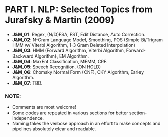 # PART I. NLP: Selected Topics from Jurafsky & Martin (2009)

* **J&M_01**: Regex, (N/D)FSA, FST, Edit Distance, Auto Correction.
* **J&M_02**: N-Gram Language Model, Smoothing, POS (Simple Bi/Trigram HMM w/ Viterbi Algorithm, 1-3 Gram Deleted Interpolation)
* **J&M_03**: HMM (Forward Algorithm, Viterbi Algorithm, Forward-Backward Algorithm), EM Algorithm.
* **J&M_04**: MaxEnt Classification, MEMM, CRF.
* **J&M_05**: Speech Recognition. (ON HOLD)
* **J&M_06**: Chomsky Normal Form (CNF), CKY Algorithm, Earley Algorithm.
* **J&M_07**: TBD.

### NOTE:
* Comments are most welcome! 
* Some codes are repeated in various sections for better section-independence. 
* Naming takes the verbose approach in an effort to make concepts and pipelines absolutely clear and readable. 
